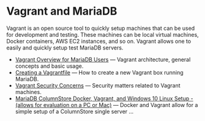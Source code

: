 # Vagrant and MariaDB

Vagrant is an open source tool to quickly setup machines that can be used for development and testing. These machines can be local virtual machines, Docker containers, AWS EC2 instances, and so on. Vagrant allows one to easily and quickly setup test MariaDB servers.

- [Vagrant Overview for MariaDB Users](/mariadb-administration/getting-installing-and-upgrading-mariadb/binary-packages/automated-mariadb-deployment-and-administration/vagrant-and-mariadb/vagrant-overview-for-mariadb-users/) — Vagrant architecture, general concepts and basic usage.
- [Creating a Vagrantfile](/mariadb-administration/getting-installing-and-upgrading-mariadb/binary-packages/automated-mariadb-deployment-and-administration/vagrant-and-mariadb/creating-a-vagrantfile/) — How to create a new Vagrant box running MariaDB.
- [Vagrant Security Concerns](/mariadb-administration/getting-installing-and-upgrading-mariadb/binary-packages/automated-mariadb-deployment-and-administration/vagrant-and-mariadb/vagrant-security-concerns/) — Security matters related to Vagrant machines.
- [MariaDB ColumnStore Docker, Vagrant, and Windows 10 Linux Setup - (allows for evaluation on a PC or Mac)](/columns-storage-engines-and-plugins/storage-engines/mariadb-columnstore/columnstore-getting-started/columnstore-getting-started-mariadb-columnstore-docker-vagrant-and-windows-/) — Docker and Vagrant allow for a simple setup of a ColumnStore single server ...